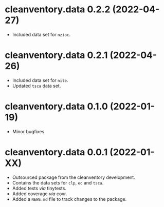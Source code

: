 # cleanventory.data 0.2.2 (2022-04-27)

* Included data set for `nzioc`.

# cleanventory.data 0.2.1 (2022-04-26)

* Included data set for `nite`.
* Updated `tsca` data set.

# cleanventory.data 0.1.0 (2022-01-19)

* Minor bugfixes.

# cleanventory.data 0.0.1 (2022-01-XX)

* Outsourced package from the cleanventory development.
* Contains the data sets for `clp`, `ec` and `tsca`.
* Added tests *via* tinytests.
* Added coverage *via* covr.
* Added a `NEWS.md` file to track changes to the package.
